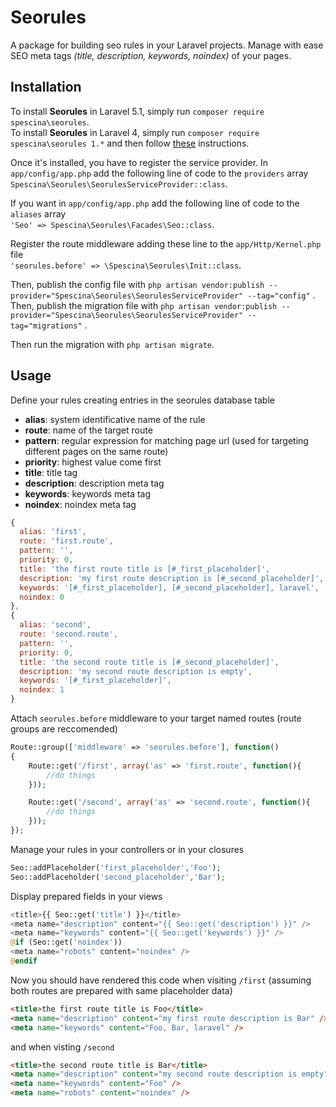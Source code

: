 # Seorules
A package for building seo rules in your Laravel projects. Manage with ease SEO meta tags _(title, description, keywords, noindex)_ of your pages.

## Installation
To install __Seorules__ in Laravel 5.1, simply run `composer require spescina\seorules`.  
To install __Seorules__ in Laravel 4, simply run `composer require spescina\seorules 1.*` and then follow [these](https://github.com/spescina/seorules/blob/v1/README.md) instructions.

Once it's installed, you have to register the service provider. In `app/config/app.php` add the following line of code to the `providers` array  
`Spescina\Seorules\SeorulesServiceProvider::class`.
  
If you want in `app/config/app.php` add the following line of code to the `aliases` array  
`'Seo' => Spescina\Seorules\Facades\Seo::class`.
  
Register the route middleware adding these line to the `app/Http/Kernel.php` file  
`'seorules.before' => \Spescina\Seorules\Init::class`.  

Then, publish the config file with `php artisan vendor:publish --provider="Spescina\Seorules\SeorulesServiceProvider" --tag="config"` .  
Then, publish the migration file with `php artisan vendor:publish --provider="Spescina\Seorules\SeorulesServiceProvider" --tag="migrations"` .  

Then run the migration with `php artisan migrate`.  

## Usage
Define your rules creating entries in the seorules database table
* __alias__: system identificative name of the rule
* __route__: name of the target route
* __pattern__: regular expression for matching page url (used for targeting different pages on the same route)
* __priority__: highest value come first
* __title__: title tag
* __description__: description meta tag
* __keywords__: keywords meta tag
* __noindex__: noindex meta tag

```javascript
{
  alias: 'first',
  route: 'first.route',
  pattern: '',
  priority: 0,
  title: 'the first route title is [#_first_placeholder]',
  description: 'my first route description is [#_second_placeholder]',
  keywords: '[#_first_placeholder], [#_second_placeholder], laravel',
  noindex: 0
},
{
  alias: 'second',
  route: 'second.route',
  pattern: '',
  priority: 0,
  title: 'the second route title is [#_second_placeholder]',
  description: 'my second route description is empty',
  keywords: '[#_first_placeholder]',
  noindex: 1
}
```

Attach `seorules.before` middleware to your target named routes (route groups are reccomended)
```php
Route::group(['middleware' => 'seorules.before'], function()
{
    Route::get('/first', array('as' => 'first.route', function(){
        //do things
    }));

    Route::get('/second', array('as' => 'second.route', function(){
        //do things
    }));
});
```
Manage your rules in your controllers or in your closures
```php
Seo::addPlaceholder('first_placeholder','Foo');
Seo::addPlaceholder('second_placeholder','Bar');
```
Display prepared fields in your views
```php
<title>{{ Seo::get('title') }}</title>
<meta name="description" content="{{ Seo::get('description') }}" />
<meta name="keywords" content="{{ Seo::get('keywords') }}" />
@if (Seo::get('noindex'))
<meta name="robots" content="noindex" />
@endif
```

Now you should have rendered this code when visiting `/first` (assuming both routes are prepared with same placeholder data)
```html
<title>the first route title is Foo</title>
<meta name="description" content="my first route description is Bar" />
<meta name="keywords" content="Foo, Bar, laravel" />
```
and when visting `/second`
```html
<title>the second route title is Bar</title>
<meta name="description" content="my second route description is empty" />
<meta name="keywords" content="Foo" />
<meta name="robots" content="noindex" />
```

